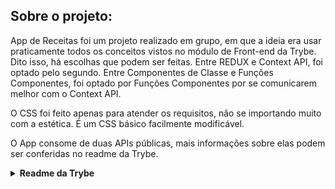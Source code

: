 ## Sobre o projeto:
  App de Receitas foi um projeto realizado em grupo, em que a ideia era usar praticamente todos os conceitos vistos no módulo de Front-end da Trybe. Dito isso, há escolhas que podem ser feitas. Entre REDUX e Context API, foi optado pelo segundo. Entre Componentes de Classe e Funções Componentes, foi optado por Funções Componentes por se comunicarem melhor com o Context API. 

  O CSS foi feito apenas para atender os requisitos, não se importando muito com a estética. É um CSS básico facilmente modificável.

  O App consome de duas APIs públicas, mais informações sobre elas podem ser conferidas no readme da Trybe.

<details>
  <summary><strong>Readme da Trybe</strong></summary>
  ## APIs

  ### TheMealDB API

  O [TheMealDB](https://www.themealdb.com/) é um banco de dados aberto, mantido pela comunidade, com receitas e ingredientes de todo o mundo.

  Os end-points são bastante ricos, você pode [vê-los aqui](https://www.themealdb.com/api.php)

  O modelo de resposta para uma `meal` é o seguinte:
    <details>
      <summary>Ver modelo de resposta para uma meal</summary>

    ```json
      {
        "meals":[
            {
              "idMeal":"52882",
              "strMeal":"Three Fish Pie",
              "strDrinkAlternate":null,
              "strCategory":"Seafood",
              "strArea":"British",
              "strInstructions":"Preheat the oven to 200C\/400F\/Gas 6 (180C fan).\r\nPut the potatoes into a saucepan of cold salted water. Bring up to the boil and simmer until completely tender. Drain well and then mash with the butter and milk. Add pepper and taste to check the seasoning. Add salt and more pepper if necessary.\r\nFor the fish filling, melt the butter in a saucepan, add the leeks and stir over the heat. Cover with a lid and simmer gently for 10 minutes, or until soft. Measure the flour into a small bowl. Add the wine and whisk together until smooth.\r\nAdd the milk to the leeks, bring to the boil and then add the wine mixture. Stir briskly until thickened. Season and add the parsley and fish. Stir over the heat for two minutes, then spoon into an ovenproof casserole. Scatter over the eggs. Allow to cool until firm.\r\nSpoon the mashed potatoes over the fish mixture and mark with a fork. Sprinkle with cheese.\r\nBake for 30-40 minutes, or until lightly golden-brown on top and bubbling around the edges.",
              "strMealThumb":"https:\/\/www.themealdb.com\/images\/media\/meals\/spswqs1511558697.jpg",
              "strTags":"Fish,Seafood,Dairy,Pie",
              "strYoutube":"https:\/\/www.youtube.com\/watch?v=Ds1Jb8H5Sg8",
              "strIngredient1":"Potatoes",
              "strIngredient2":"Butter",
              "strIngredient3":"Milk",
              "strIngredient4":"Gruy\u00e8re",
              "strIngredient5":"Butter",
              "strIngredient6":"Leek",
              "strIngredient7":"Plain Flour",
              "strIngredient8":"White Wine",
              "strIngredient9":"Milk",
              "strIngredient10":"Parsley",
              "strIngredient11":"Salmon",
              "strIngredient12":"Haddock",
              "strIngredient13":"Smoked Haddock",
              "strIngredient14":"Eggs",
              "strIngredient15":"",
              "strIngredient16":"",
              "strIngredient17":"",
              "strIngredient18":"",
              "strIngredient19":"",
              "strIngredient20":"",
              "strMeasure1":"1kg",
              "strMeasure2":"Knob",
              "strMeasure3":"Dash",
              "strMeasure4":"50g",
              "strMeasure5":"75g",
              "strMeasure6":"2 sliced",
              "strMeasure7":"75g",
              "strMeasure8":"150ml",
              "strMeasure9":"568ml",
              "strMeasure10":"2 tbs chopped",
              "strMeasure11":"250g",
              "strMeasure12":"250g",
              "strMeasure13":"250g",
              "strMeasure14":"6",
              "strMeasure15":"",
              "strMeasure16":"",
              "strMeasure17":"",
              "strMeasure18":"",
              "strMeasure19":"",
              "strMeasure20":"",
              "strSource":"https:\/\/www.bbc.co.uk\/food\/recipes\/three_fish_pie_58875",
              "dateModified":null
            }
        ]
      }
    ```
    </details>

  ---

  Os ingredientes seguem uma ordem lógica onde o nome dele (`strIngredient1`) e a quantidade (`strMeasure1`) tem o mesmo número no final (1, nesse caso).

  É possível listar todas as `categorias`, `áreas` e `ingredientes`:

  ```
  categorias: https://www.themealdb.com/api/json/v1/1/list.php?c=list
  areas: https://www.themealdb.com/api/json/v1/1/list.php?a=list
  ingredientes: https://www.themealdb.com/api/json/v1/1/list.php?i=list
  ```

  As fotos dos ingredientes vêm de um end-point padronizado com a seguinte lógica:

  ```
  https://www.themealdb.com/images/ingredients/{nome-do-ingrediente}.png
  // exemplo com "lime
  https://www.themealdb.com/images/ingredients/Lime.png
  ```

  ### The CockTailDB API

  Bem similar (inclusive mantida pela mesma entidade) a TheMealDB API, só que focado em bebidas.

  Os end-points também são bastante ricos, você pode [vê-los aqui](https://www.thecocktaildb.com/api.php)

  As respostas seguem a mesma estrutura, com algumas particularidade relativas as bebidas (como ser ou não alcoólica, por exemplo)

    <details>
      <summary>Ver modelo de resposta para drinks</summary>

    ```json
      {
        "drinks":[
            {
              "idDrink":"17256",
              "strDrink":"Martinez 2",
              "strDrinkAlternate":null,
              "strDrinkES":null,
              "strDrinkDE":null,
              "strDrinkFR":null,
              "strDrinkZH-HANS":null,
              "strDrinkZH-HANT":null,
              "strTags":null,
              "strVideo":null,
              "strCategory":"Cocktail",
              "strIBA":null,
              "strAlcoholic":"Alcoholic",
              "strGlass":"Cocktail glass",
              "strInstructions":"Add all ingredients to a mixing glass and fill with ice.\r\n\r\nStir until chilled, and strain into a chilled coupe glass.",
              "strInstructionsES":null,
              "strInstructionsDE":"Alle Zutaten in ein Mischglas geben und mit Eis f\u00fcllen. Bis zum Abk\u00fchlen umr\u00fchren und in ein gek\u00fchltes Coup\u00e9glas abseihen.",
              "strInstructionsFR":null,
              "strInstructionsZH-HANS":null,
              "strInstructionsZH-HANT":null,
              "strDrinkThumb":"https:\/\/www.thecocktaildb.com\/images\/media\/drink\/fs6kiq1513708455.jpg",
              "strIngredient1":"Gin",
              "strIngredient2":"Sweet Vermouth",
              "strIngredient3":"Maraschino Liqueur",
              "strIngredient4":"Angostura Bitters",
              "strIngredient5":null,
              "strIngredient6":null,
              "strIngredient7":null,
              "strIngredient8":null,
              "strIngredient9":null,
              "strIngredient10":null,
              "strIngredient11":null,
              "strIngredient12":null,
              "strIngredient13":null,
              "strIngredient14":null,
              "strIngredient15":null,
              "strMeasure1":"1 1\/2 oz",
              "strMeasure2":"1 1\/2 oz",
              "strMeasure3":"1 tsp",
              "strMeasure4":"2 dashes",
              "strMeasure5":null,
              "strMeasure6":null,
              "strMeasure7":null,
              "strMeasure8":null,
              "strMeasure9":null,
              "strMeasure10":null,
              "strMeasure11":null,
              "strMeasure12":null,
              "strMeasure13":null,
              "strMeasure14":null,
              "strMeasure15":null,
              "strCreativeCommonsConfirmed":"No",
              "dateModified":"2017-12-19 18:34:15"
            }
        ]
      }
    ```
    </details>

  ---

  Os ingredientes seguem uma ordem lógica onde o nome dele (`strIngredient1`) e a quantidade (`strMeasure1`) tem o mesmo número no final (1, nesse caso).

  ---

  # Requisitos do projeto

  Os requisitos são organizados por telas e dessa vez, vocês que irão definir as prioridades! Usem com sabedoria!

  Recomendamos que os requisitos de uma mesma tela sejam feitos em sequência ou paralelamente por pessoas se comunicando bastante, para não haver conflitos. Embora requisitos de uma mesma tela com prioridades iguais possam ser feitos em paralelo, mas isso exigirá organização por parte das pessoas que estão dividindo a tarefa para não ter conflitos.

  * Os requisitos do seu projeto são avaliados automaticamente, sendo utilizada a resolução de tela de `360 x 640` (360 pixels de largura por 640 pixels de altura).

      - ⚠️ Logo, recomenda-se desenvolver seu projeto usando a mesma resolução, via instalação [deste plugin](https://chrome.google.com/webstore/detail/window-resizer/kkelicaakdanhinjdeammmilcgefonfh?hl=en) do `Chrome` para facilitar a configuração da resolução. ⚠️


  ## Observações técnicas

  Algumas coisas devem seguir um padrão pré-estabelecido para que os teste de correção funcionem corretamente.

  ⚠️ Leia-os atentamente e siga à risca o que for pedido. O não cumprimento de um requisito, total ou parcialmente, impactará em sua avaliação. ⚠️

  ### Rotas

  As rotas a serem utilizadas na aplicação devem ser as seguintes:

  * Tela de login: `/`;
  * Tela principal de receitas de comidas: `/comidas`;
  * Tela principal de receitas de bebidas: `/bebidas`;
  * Tela de detalhes de uma receita de comida: `/comidas/{id-da-receita}`;
  * Tela de detalhes de uma receita de bebida: `/bebidas/{id-da-receita}`;
  * Tela de receita em processo de comida: `/comidas/{id-da-receita}/in-progress`;
  * Tela de receita em processo de bebida: `/bebidas/{id-da-receita}/in-progress`;
  * Tela de explorar: `/explorar`;
  * Tela de explorar comidas: `/explorar/comidas`;
  * Tela de explorar bebidas: `/explorar/bebidas`;
  * Tela de explorar comidas por ingrediente: `/explorar/comidas/ingredientes`;
  * Tela de explorar bebidas por ingrediente: `/explorar/bebidas/ingredientes`;
  * Tela de explorar comidas por local de origem: `/explorar/comidas/area`;
  * Tela de perfil: `/perfil`;
  * Tela de receitas feitas: `/receitas-feitas`;
  * Tela de receitas favoritas: `/receitas-favoritas`.

  ### localStorage

  O uso de `localStorage` é necessário para que as informações não se percam caso a pessoa atualize a página.
  O correto é usar os valores para iniciar sua store ou seu context.

  No `localStorage` do navegador:

  * a chave `mealsToken` deve conter a seguinte estrutura:
  ```
  1
  ```

  * a chave `cocktailsToken` deve conter a seguinte estrutura:
  ```
  1
  ```

  * a chave `user` deve conter a seguinte estrutura:
  ```
  {
      email: email-da-pessoa
  }
  ```

  * a chave `doneRecipes` deve conter a seguinte estrutura:
  ```
  [{
      id: id-da-receita,
      type: comida-ou-bebida,
      area: area-da-receita-ou-texto-vazio,
      category: categoria-da-receita-ou-texto-vazio,
      alcoholicOrNot: alcoholic-ou-non-alcoholic-ou-texto-vazio,
      name: nome-da-receita,
      image: imagem-da-receita,
      doneDate: quando-a-receita-foi-concluida,
      tags: array-de-tags-da-receita-ou-array-vazio
  }]
  ```

  * a chave `favoriteRecipes` deve conter a seguinte estrutura:
  ```
  [{
      id: id-da-receita,
      type: comida-ou-bebida,
      area: area-da-receita-ou-texto-vazio,
      category: categoria-da-receita-ou-texto-vazio,
      alcoholicOrNot: alcoholic-ou-non-alcoholic-ou-texto-vazio,
      name: nome-da-receita,
      image: imagem-da-receita
  }]
  ```

  * a chave `inProgressRecipes` deve conter a seguinte estrutura:
  ```
  {
      cocktails: {
          id-da-bebida: [lista-de-ingredientes-utilizados],
          ...
      },
      meals: {
          id-da-comida: [lista-de-ingredientes-utilizados],
          ...
      }
  }
  ```

  **Observações técnicas**

  * `id-da-bebida` e `id-da-comida` representam o ID de uma bebida e comida, respectivamente, e cada item da lista de ingredientes da respectiva receita deve ser representado apenas pelo número do ingrediente no formato numérico.

  ### Ícones

  Os ícones a serem utilizados na aplicação estão disponíveis do diretório `src/image/`. Esses ícones serão utilizados pelos testes da avaliação automatizada, então certifique-se de utilizá-los nos requisitos e de não renomeá-los.

  Os ícones são:

  * `profileIcon.svg`;
  * `searchIcon.svg`;
  * `drinkIcon.svg`;
  * `exploreIcon.svg`;
  * `mealIcon.svg`;
  * `shareIcon.svg`;
  * `whiteHeartIcon.svg`;
  * `blackHeartIcon.svg`;

  ### Biblioteca `clipboard-copy`

  Para os componentes que contêm a funcionalidade de favoritar pratos ou bebidas, será necessário utilizar a biblioteca `clipboard-copy` para copiar as informações da receita. Essa biblioteca já vem instalada no projeto.

  Para mais informações, consulte a [documentação](https://www.npmjs.com/package/clipboard-copy)

  ### Biblioteca `Bootstrap` (opcional)

  Para os grupos que quiserem implementar estilizações no app, recomendamos o uso da lib `Bootstrap`. Ela já vem instalada por padrão neste projeto, bastando apenas implementar nos seus componentes. Por exemplo, caso queira implementar um [botão](https://react-bootstrap.github.io/components/buttons/):

  ``` jsx
  import Button from 'react-bootstrap/Button';

  const MeuComponente = () => (
    <Button variant="success">
      Botão Verde
    </Button>
  );
  ...
  ```

  Para mais informações, consulte a [documentação](https://react-bootstrap.github.io/getting-started/introduction/)

  ---

  ## Lista de requisitos

  Nesse projeto, a pessoa que estiver utilizando o app pode procurar uma receita especifica, explorar receitas baseado em diferentes critérios, favoritar e fazer as receitas entre outras funcionalidades.

  As telas sofrem variações dependendo do tipo da receita (se é comida ou bebida, no caso).

  ## Testes unitários

  ### 1 - Desenvolva os testes unitários de maneira que a cobertura seja de, no mínimo, 90%

    O que será verificado:
    ```
    - Verifica a cobertura de testes unitários
    ```

  ## Tela de login

  ### 2 - Crie todos os elementos que devem respeitar os atributos descritos no protótipo para a tela de login

    **Observações técnicas**

    * O input de email deve possuir o atributo `data-testid="email-input"`;
    * O input de senha deve possuir o atributo `data-testid="password-input"`;
    * O botão "Entrar" deve possuir o atributo `data-testid="login-submit-btn"`.

    O que será verificado:
    ```
    - Tem os data-testids email-input, password-input e login-submit-btn
    ```

  ### 3 - Desenvolva a tela de maneira que a pessoa deve conseguir escrever seu email no input de email

    O que será verificado:
    ```
    - É possível escrever o email
    ```

  ### 4 - Desenvolva a tela de maneira que a pessoa deve conseguir escrever sua senha no input de senha

    O que será verificado:
    ```
    - É possível escrever a senha
    ```

  ### 5 - Desenvolva a tela de maneira que o formulário só seja válido após um email válido e uma senha de mais de 6 caracteres serem preenchidos

  O formulário só fica válido após um email válido e uma senha de mais de 6 caracteres serem preenchidos. Caso o formulário esteja inválido, o botão de submeter deve estar desativado, contendo a propriedade `disabled`. Caso contrário, deve estar ativado, não contendo a propriedade `disabled`.

    O que será verificado:
    ```
    - O botão deve estar desativado se o email for inválido
    - O botão deve estar desativado se a senha deve tiver 6 caracteres ou menos
    - O botão deve estar ativado se o email e a senha forem válidos
    ```


  ### 6 - Salve 2 tokens no localStorage após a submissão, identificados pelas chaves mealsToken e cocktailsToken

    **Observações técnicas**

    * O token de teste é sempre `1`.

    O que será verificado:
    ```
    - Após a submissão mealsToken e cocktailsToken devem estar salvos em localStorage
    ```

  ### 7 - Salve o e-mail da pessoa usuária no localStorage na chave user após a submissão

    **Observações técnicas**

    * Após a submissão, o e-mail de pessoa usuária deve ser salvo em `localStorage` na chave `user` no formato `{ email: email-da-pessoa }`.

    O que será verificado:
    ```
    - Após a submissão a chave user deve estar salva em localStorage
    ```

  ### 8 - Redirecione a pessoa usuária para a tela principal de receitas de comidas após a submissão e validação com sucesso do login

    O que será verificado:
    ```
    - A rota muda para a tela principal de receitas de comidas
    ```

  ## Header

  ### 9 - Implemente os elementos do header na tela principal de receitas, respeitando os atributos descritos no protótipo


    O que será verificado:
    ```
    - Tem os data-testids `profile-top-btn`, `page-title` e `search-top-btn`
    ```

  ### 10 - Implemente um ícone para a tela de perfil, um título e um ícone para a busca, caso exista no protótipo

  Todas as [rotas](#rotas) serão verificadas. Os ícones podem ser encontrados em `src/images/profileIcon.svg` e em `src/images/searchIcon.svg`.

    O que será verificado:
    ```
    - Não tem header na tela de login
    - O header tem os ícones corretos na tela de principal de receitas de comidas
    - O header tem os ícones corretos na tela de principal de receitas de bebidas
    - Não tem header na tela de detalhes de uma receita de comida
    - Não tem header na tela de detalhes de uma receita de bebida
    - Não tem header na tela de receita em processo de comida
    - Não tem header na tela de receita em processo de bebida
    - O header tem os ícones corretos na tela de explorar
    - O header tem os ícones corretos na tela de explorar comidas
    - O header tem os ícones corretos na tela de explorar bebidas
    - O header tem os ícones corretos na tela de explorar comidas por ingrediente
    - O header tem os ícones corretos na tela de explorar bebidas por ingrediente
    - O header tem os ícones corretos na tela de explorar comidas por local de origem
    - O header tem os ícones corretos na tela de perfil
    - O header tem os ícones corretos na tela de receitas feitas
    - O header tem os ícones corretos na tela de receitas favoritas
    ```

  ### 11 - Redirecione a pessoa usuária para a tela de perfil ao clicar no botão de perfil

    O que será verificado:
    ```
    - A mudança de tela ocorre corretamente
    ```

  ### 12 - Desenvolva o botão de busca que, ao ser clicado, a barra de busca deve aparecer. O mesmo serve para escondê-la

    * O input de busca deve possuir o atributo `data-testid="search-input"`
    
    O que será verificado:
    ```
    - Ao clicar no botão de busca pela primeira vez a barra de busca aparece
    - Ao clicar no botão de busca pela segunda vez a barra de busca desaparece
    ```

  ## Barra de busca - Header

  ### 13 - Implemente os elementos da barra de busca respeitando os atributos descritos no protótipo

  Deve existir os data-testids tanto da barra de busca quanto de todos os radio-buttons.

    **Observações técnicas**

    * O radio button de busca de ingrediente deve possuir o atributo `data-testid="ingredient-search-radio"`;
    * O radio button de busca por nome deve possuir o atributo `data-testid="name-search-radio"`;
    * O radio button de busca da primeira letra deve possuir o atributo `data-testid="first-letter-search-radio"`.
    * O botão de busca deve possuir o atributo `data-testid="exec-search-btn"`

    O que será verificado:
    ```
    - Tem os data-testids tanto da barra de busca quanto de todos os radio-buttons
    ```

  ### 14 - Posicione a barra logo abaixo do header e implemente 3 radio buttons: Ingrediente, Nome e Primeira letra

  A barra de busca deve ficar logo abaixo do header e deve possuir 3 _radio buttons_: `Ingrediente`, `Nome` e `Primeira letra`. Eles, em conjunto com a `search-input`, devem mudar a forma como serão filtradas as receitas após clicar no botão `Buscar`.  Os _endpoints_ da API que você deve usar podem ser consultados [aqui para a API de comidas](https://www.themealdb.com/api.php) e [aqui para a API de bebidas](https://www.thecocktaildb.com/api.php).

    **Observações técnicas**

    * Se o radio selecionado for `Ingrediente`, a busca na API é feita corretamente pelo ingrediente. O endpoint utilizado deve ser `https://www.themealdb.com/api/json/v1/1/filter.php?i={ingrediente}`;
    * Se o radio selecionado for `Nome`, a busca na API é feita corretamente pelo nome. O endpoint utilizado deve ser `https://www.themealdb.com/api/json/v1/1/search.php?s={nome}`;
    * Se o radio selecionado for `Primeira letra`, a busca na API é feita corretamente pela primeira letra. O endpoint utilizado deve ser `https://www.themealdb.com/api/json/v1/1/search.php?f={primeira-letra}`;
    * Se o radio selecionado for `Primeira letra` e a busca na API for feita com mais de uma letra, deve-se exibir um `alert` com a mensgem "Sua busca deve conter somente 1 (um) caracter".

  **Atenção:** Utilize `global.alert` para evitar os `warnings` do eslint sobre o uso de `alert` no código.

  ##### Exemplo: Ao selecionar `Ingrediente` e buscar por `chicken`, deve-se utilizar o endpoint `https://www.themealdb.com/api/json/v1/1/filter.php?i=chicken`.

  ##### Observação: Para esse requisito será verificada apenas a tela principal de receitas de comidas.

    O que será verificado:
    ```
    - Se o radio selecionado for Ingrediente, a busca na API é feita corretamente pelo ingrediente
    - Se o radio selecionado for Nome, a busca na API é feita corretamente pelo nome
    - Se o radio selecionado for Primeira letra, a busca na API é feita corretamente pela primeira letra
    - Se o radio selecionado for Primeira letra e a busca na API for feita com mais de uma letra, deve-se exibir um alert
    ```

  ### 15 - Busque na API de comidas caso a pessoa esteja na página de comidas e na de bebidas caso esteja na de bebidas

    **Observações técnicas**

    * Na tela de bebidas, se o radio selecionado for `Ingrediente`, a busca na API é feita corretamente pelo ingrediente. O endpoint utilizado deve ser `https://www.thecocktaildb.com/api/json/v1/1/filter.php?i={ingrediente}`;
    * Na tela de bebidas, se o radio selecionado for `Nome`, a busca na API é feita corretamente pelo nome. O endpoint utilizado deve ser `https://www.thecocktaildb.com/api/json/v1/1/search.php?s={nome}`;
    * Na tela de bebidas, se o radio selecionado for Primeira letra, a busca na API é feita corretamente pela primeira letra. O endpoint utilizado deve ser `https://www.thecocktaildb.com/api/json/v1/1/search.php?f={primeira-letra}`;
    * Na tela de bebidas, se o radio selecionado for `Primeira letra` e a busca na API for feita com mais de uma letra, deve-se exibir um `alert` com a mensgem "Sua busca deve conter somente 1 (um) caracter".
  ##### Observação: Para esse requisito será verificada apenas a tela principal de receitas de bebidas, já que a de comidas já foi verificada no requisito 15.

    O que será verificado:
    ```
    - Na tela de bebidas, se o radio selecionado for Ingrediente, a busca na API é feita corretamente pelo ingrediente
    - Na tela de bebidas, se o radio selecionado for Nome, a busca na API é feita corretamente pelo nome
    - Na tela de bebidas, se o radio selecionado for Primeira letra, a busca na API é feita corretamente pela primeira letra
    - Na tela de bebidas, se o radio selecionado for Primeira letra e a busca na API for feita com mais de uma letra, deve-se exibir um alert
    ```

  ### 16 - Redirecione para a tela de detalhes da receita caso apenas uma receita seja encontrada, com o ID da mesma na URL

    **Observações técnicas**

    * Caso apenas uma comida seja encontrada, deve-se ir para sua rota de detalhes (`/comidas/{id-da-receita}`);
    * Caso apenas uma bebida seja encontrada, deve-se ir para sua rota de detalhes (`/bebidas/{id-da-receita}`).

    O que será verificado:
    ```
    - Caso apenas uma comida seja encontrada, deve-se ir para sua rota de detalhes
    - Caso apenas uma bebida seja encontrada, deve-se ir para sua rota de detalhes
    ```

  ### 17 - Mostre as receitas em cards caso mais de uma receita seja encontrada

    Mostre as receitas em cards como as da tela principal, caso mais de uma receita seja encontrada.

    **Observações técnicas**
    * Cada card deve conter o `data-testid="${index}-recipe-card"`.
    * Cada imagem deve conter o `data-testid="${index}-card-img"`.
    * Cada tag com o nome da receita deve ter o `data-testid="${index}-card-name"`.
    * Caso mais de uma bebida seja encontrada, mostrar as 12 primeiras (ou menos, se não hoverem 12).

    O que será verificado:
    ```
    - Caso mais de uma comida seja encontrada, mostrar as 12 primeiras
    - Caso mais de uma bebida seja encontrada, mostrar as 12 primeiras
    ```

  ### 18 - Exiba um `alert` caso nenhuma receita seja encontrada

    O alert deve contendo o texto "Sinto muito, não encontramos nenhuma receita para esses filtros."

    O que será verificado:
    ```
    - Caso nenhuma comida seja encontrada o alert deve ser exibido
    - Caso nenhuma bebida seja encontrada o alert deve ser exibido
    ```

  ## Menu inferior

  ### 19 - Implemente os elementos do menu inferior respeitando os atributos descritos no protótipo

    Todos os elementos devem respeitar os atributos descritos no protótipo para o menu inferior disponível na tela principal de receitas

    **Observações técnicas**

    * O menu inferior deve ter possuir o atributo `data-testid="footer"`;
    * O elemento que leva para a página de drinks deve possuir o atributo `data-testid="drinks-bottom-btn"`;
    * O elemento que leva para a página de explorar deve possuir o atributo `data-testid="explore-bottom-btn"`;
    * O elemento que leva para a página de comidas deve possuir o atributo `data-testid="food-bottom-btn"`.

    O que será verificado:
    ```
    - Tem os data-testids footer, drinks-bottom-btn, explore-bottom-btn e food-bottom-btn
    ```

  ### 20 - Posicione o menu inferior de forma fixa e apresente 3 ícones: um para comidas, um para bebidas e outro para exploração

    **Observações técnicas**

    * O menu inferior deve ficar fixado sempre ao final da página;
    * Apresenta os ícones corretos (drinkIcon.svg, exploreIcon.svg e mealIcon.svg, disponíveis na pasta `src/images/`).

    O que será verificado:
    ```
    - O menu inferior deve ficar fixado sempre ao final da página
    - Apresenta os ícones corretos
    ```

  ### 21 - Exiba o menu inferior apenas nas telas indicadas pelo protótipo

  O menu inferior deve aparecer somente nas telas indicas no protótipo, como a de comida, de explorar e de perfil.

    O que será verificado:
    ```
    - Não tem footer na tela de login
    - Tem footer na tela de principal de receitas de comidas
    - Tem footer na tela de principal de receitas de bebidas
    - Não tem footer na tela de detalhes de uma receita de comida
    - Não tem footer na tela de detalhes de uma receita de bebida
    - Não tem footer na tela de receita em processo de comida
    - Não tem footer na tela de receita em processo de bebida
    - Tem footer na tela de explorar
    - Tem footer na tela de explorar comidas
    - Tem footer na tela de explorar bebidas
    - Tem footer na tela de explorar comidas por ingrediente
    - Tem footer na tela de explorar bebidas por ingrediente
    - Tem footer na tela de explorar comidas por local de origem
    - Tem footer na tela de perfil
    - Não tem footer na tela de receitas feitas
    - Não tem footer na tela de receitas favoritas
    ```

  ### 22 - Redirecione a pessoa usuária para uma lista de cocktails ao clicar no ícone de bebidas

  O que será verificado:
  ```
  - Redireciona para a rota correta
  ```

  ### 23 - Redirecione a pessoa usuária para a tela de explorar ao clicar no ícone de exploração

  O que será verificado:
  ```
  - Redireciona para a rota correta
  ```

  ### 24 - Redirecione a pessoa usuária para uma lista de comidas ao clicar no ícone de comidas

  O que será verificado:
  ```
  - Redireciona para a rota correta
  ```

  ## Tela principal de receitas

  - **Observação:** lembre de componentizar muito bem os elementos em React nessa tela para evitar problemas de lógica e de complexidade ;).

  ### 25 - Implemente os elementos da tela principal de receitas respeitando os atributos descritos no protótipo

  O que será verificado:
  ```
  - A tela tem os data-testids de todos os 12 cards da tela de comidas
  - A tela tem os data-testids de todos os 12 cards da tela de bebidas
  ```

  ### 26 - Carregue as 12 primeiras receitas de comidas ou bebidas, uma em cada card

  O Card de receita deve conter sua foto (`strMealThumb` ou `strDrinkThumb`) e seu nome (`strMeal` ou `strDrink`).

    **Observações técnicas**

    * Caso as receitas sejam de comida, deve-se carregar as 12 primeiras receitas obtidas através do endpoint `https://www.themealdb.com/api/json/v1/1/search.php?s=`;
    * Caso as receitas sejam de bebida, deve-se carregar as 12 primeiras receitas obtidas através do endpoint `https://www.thecocktaildb.com/api/json/v1/1/search.php?s=`.

  O que será verificado:
  ```
  - Caso as receitas sejam de comida, deve-se carregar as 12 primeiras receitas
  - Caso as receitas sejam de bebida, deve-se carregar as 12 primeiras receitas
  ```

  ### 27 - Implemente os botões de categoria para serem utilizados como filtro

  Cada botão deve conter o atributo prefixado `data-testid=${categoryName}-category-filter` e devem ser exibidas apenas as 5 primeiras categorias retornadas da API.

    **Observações técnicas**

    * Caso as receitas sejam de comida, deve-se exibir as 5 primeiras categorias de comida obtidas através do endpoint `https://www.themealdb.com/api/json/v1/1/list.php?c=list`;
    * Caso as receitas sejam de bebida, deve-se exibir as 5 primeiras categorias de bebida obtidas através do endpoint `https://www.thecocktaildb.com/api/json/v1/1/list.php?c=list`.

  O que será verificado:
  ```
  - Caso as receitas sejam de comida, deve-se exibir as 5 primeiras categorias de comida
  - Caso as receitas sejam de bebida, deve-se exibir as 5 primeiras categorias de bebida
  ```

  ### 28 - Implemente o filtro das receitas através da API ao clicar no filtro de categoria

  As categorias disponíveis devem ser obtidas através da API de [comidas](https://www.themealdb.com/api.php) ou [bebidas](https://www.thecocktaildb.com/api.php).

    O que será verificado:
    ```
    - Caso as receitas sejam de comida e a categoria seja "Beef", deve-se carregar as 12 primeiras receitas de "Beef"
    - Caso as receitas sejam de comida e a categoria seja "Breakfast", deve-se carregar as 12 primeiras receitas de "Breakfast"
    - Caso as receitas sejam de comida e a categoria seja "Chicken", deve-se carregar as 12 primeiras receitas de "Chicken"
    - Caso as receitas sejam de comida e a categoria seja "Dessert", deve-se carregar as 12 primeiras receitas de "Dessert"
    - Caso as receitas sejam de comida e a categoria seja "Goat", deve-se carregar as 12 primeiras receitas de "Goat"
    - Caso as receitas sejam de bebida e a categoria seja "Ordinary Drink", deve-se carregar as 12 primeiras receitas de "Ordinary Drink"
    - Caso as receitas sejam de bebida e a categoria seja "Cocktail", deve-se carregar as 12 primeiras receitas de "Cocktail"
    - Caso as receitas sejam de bebida e a categoria seja "Milk / Float / Shake", deve-se carregar as 12 primeiras receitas de "Milk / Float / Shake"
    - Caso as receitas sejam de bebida e a categoria seja "Other/Unknown", deve-se carregar as 12 primeiras receitas de "Other/Unknown"
    - Caso as receitas sejam de bebida e a categoria seja "Cocoa", deve-se carregar as 12 primeiras receitas de "Cocoa"
    ```
    
  **Atenção:** Caso a categoria retorne apenas um resultado, **NÃO** deve redirecionar para a página de detalhes.

  ### 29 - Implemente o filtro como um toggle, que se for selecionado de novo, o app deve retornar as receitas sem nenhum filtro

    O que será verificado:
    ```
    - Caso as receitas sejam de comida e o filtro tenha sido selecionado novamente, deve-se retornar as 12 primeiras receitas sem filtro
    - Caso as receitas sejam de bebida e o filtro tenha sido selecionado novamente, deve-se retornar as 12 primeiras receitas sem filtro
    ```

  ### 30 - Implemente o filtro de categoria para que apenas um seja selecionado por vez

  Ou seja, se outro filtro de categoria for selecionado, ele deve substituir o anterior.

    O que será verificado:
    ```
    - Caso as receitas sejam de comida apenas um filtro de categoria deve poder ser selecionado por vez
    - Caso as receitas sejam de bebida apenas um filtro de categoria deve poder ser selecionado por vez
    ```

  ### 31 - Desenvolva o filtro de categorias com a opção de filtrar por todas as categorias

  Ou seja, retornando novamente todas as receitas. O nome do filtro deve ser "All".

    O que será verificado:
    ```
    - Caso as receitas sejam de comida deve existir a opção de filtrar por todas as categorias
    - Caso as receitas sejam de bebida deve existir a opção de filtrar por todas as categorias
    ```

  ### 32 - Redirecione a pessoa usuária, ao clicar no card, para a tela de detalhes, que deve mudar a rota e conter o id da receita na URL

    Além de dizer se a pessoa veio da tela de comidas ou de bebidas. Exemplo: `/comidas/{id-da-receita}`.

    O que será verificado:
    ```
    - Caso as receitas sejam de comida a rota deve mudar para a tela de detalhes da receita
    - Caso as receitas sejam de bebida a rota deve mudar para a tela de detalhes da receita
    ```

  ## Tela de detalhes de uma receita
  - **Observação:** lembre de componentizar muito bem os elementos em React nessa tela para evitar problemas de lógica e de complexidade ;).

  ### 33 - Implemente os elementos da tela de detalhes de uma receita respeitando os atributos descritos no protótipo

  A verificação será feita a partir dos atributos data-testids:

    * A foto deve possuir o atributo `data-testid="recipe-photo"`;
    * O título deve possuir o atributo `data-testid="recipe-title"`;
    * O botão de compartilhar deve possuir o atributo `data-testid="share-btn"`;
    * O botão de favoritar deve possuir o atributo `data-testid="favorite-btn"`;
    * O texto da categoria deve possuir o atributo `data-testid="recipe-category"`;
    * Os ingredientes devem possuir o atributo `data-testid="${index}-ingredient-name-and-measure"`;
    * O texto de instruções deve possuir o atributo `data-testid="instructions"`;
    * O vídeo, presente somente na tela de comidas, deve possuir o atributo `data-testid="video"`;
    * O card de receitas recomendadas deve possuir o atributo `data-testid="${index}-recomendation-card"`;
    * O botão de iniciar receita deve possuir o atributo `data-testid="start-recipe-btn"`;

    O que será verificado:
    ```
    - A tela de comida possui todos os atributos data-testid
    - A tela de bebidas possui todos os atributos data-testid
    ```

  ### 34 - Realize uma request para a API passando o `id` da receita que deve estar disponível nos parâmetros da URL

    **Observações técnicas**

    * Verifica se a requisição para a API de comidas foi realizada. O endpoint utilizado deve ser `https://www.themealdb.com/api/json/v1/1/lookup.php?i={id-da-receita}`;
    * Verifica se a requisição para a API de bebidas foi realizada. O endpoint utilizado deve ser `https://www.thecocktaildb.com/api/json/v1/1/lookup.php?i={id-da-receita}`.

    O que será verificado:
    ```
    - Verifica se a requisição para a API de comidas foi realizada
    - Verifica se a requisição para a API de bebidas foi realizada
    ```

  ### 35 - Desenvolva a tela de forma que contenha uma imagem da receita, o título, a categoria (ou se é ou não alcoólico), uma lista de ingredientes seguidos pelas quantidades, instruções, um vídeo do youtube "embedado" e recomendações

  A verificação será feita através das receitas retornadas pela API, como por exemplo, o texto dos ingredientes e das instruções.

    Lembre-se: O vídeo do youtube só deve estar disponível para receitas de comida, já que não é retornado pela [API de bebidas](https://www.thecocktaildb.com/api.php).

    O que será verificado:
    ```
    - Verifica se os elementos descritos no protótipo existem na tela de detalhes de comida
    - Verifica se os elementos descritos no protótipo existem na tela de detalhes de bebida
    ```

  ### 36 - Implemente as recomendações, para receitas de comida, a recomendação deverá ser bebida e vice-versa

    **Observações técnicas**

    * Verifica se a requisição para a API de bebidas foi realizada. O endpoint utilizado deve ser `https://www.thecocktaildb.com/api/json/v1/1/search.php?s=`;
    * Verifica se a requisição para a API de comidas foi realizada. O endpoint utilizado deve ser `https://www.themealdb.com/api/json/v1/1/search.php?s=`.

    O que será verificado:
    ```
    - Verifica se a requisição para a API de bebidas foi realizada
    - Verifica se a requisição para a API de comidas foi realizada
    ```

  ### 37 - Implemente os cards de recomendação, onde serão 6 cards, mas mostrando apenas 2 e o scroll é horizontal, similar a um `carousel`

    **Observações técnicas**

    * Verifica se existem todas as recomendações na tela de detalhes de uma comida. Apenas as 6 primeiras bebidas devem ser exibidas;
    * Verifica se existem todas as recomendações na tela de detalhes de uma bebida. Apenas as 6 primeiras comidas devem ser exibidas.

    O que será verificado:
    ```
    - Verifica se existem todas as recomendações na tela de detalhes de uma comida
    - Verifica se existem todas as recomendações na tela de detalhes de uma bebida
    ```

  ### 38 - Desenvolva um botão de nome "Iniciar Receita" que deve ficar fixo na parte de baixo da tela o tempo todo

    O que será verificado:
    ```
    - Verifica posicionamento do botão na tela de detalhes de comida
    - Verifica posicionamento do botão na tela de detalhes de bebida
    ```

  ### 39 - Implemente a solução de forma que caso a receita já tenha sido feita, o botão "Iniciar Receita" deve sumir

    O que será verificado:
    ```
    - Verifica se botão de iniciar receita não é visível na tela de detalhes de uma comida
    - Verifica se botão de iniciar receita não é visível na tela de detalhes de uma bebida
    ```

  ### 40 - Implemente a solução de modo que caso a receita tenha sido iniciada mas não finalizada, o texto do botão deve ser "Continuar Receita"

    O que será verificado:
    ```
    - Verifica botão de "Continuar Receita" na tela de detalhes de uma comida
    - Verifica botão de "Continuar Receita" na tela de detalhes de uma bebida
    ```

  ### 41 - Redirecione a pessoa usuário caso o botão "Iniciar Receita" seja clicado, a rota deve mudar para a tela de receita em processo

    O que será verificado:
    ```
    - Redireciona para tela de receita da comida em processo
    - Redireciona para tela de receita da bebida em processo
    ```

  ### 42 - Implemente um botão de compartilhar e um de favoritar a receita

    O que será verificado:
    ```
    - Verifica se os botões estão disponíveis na tela de detalhes de uma comida
    - Verifica se os botões estão disponíveis na tela de detalhes de uma bebida
    ```

  ### 43 - Implemente a solução de forma que, ao clicar no botão de compartilhar, o link da receita dentro do app deve ser copiado para o clipboard e uma mensagem avisando que o link foi copiado deve aparecer

  O ícone do botão de compartilhar pode ser encontrado em `src/images/shareIcon.svg`.

    O que será verificado:
    ```
    - Verifica a mensagem "Link copiado!" e se o link da receita da comida foi copiado para o clipboard
    - Verifica a mensagem "Link copiado!" e se o link da receita da bebida foi copiado para o clipboard
    ```

  ### 44 - Implemente o ícone do coração (favorito) de maneira que, deve vir preenchido caso a receita esteja favoritada e "despreenchido" caso contrário

  Os ícones dos botões podem ser encontrados em `src/images/whiteHeartIcon.svg` e em `src/images/blackHeartIcon.svg`, respectivamente.

    O que será verificado:
    ```
    - Verifica se a comida favoritada vem com o coração preenchido
    - Verifica se a comida não favoritada vem com o coração "despreenchido"
    - Verifica se a bebida favoritada vem com o coração preenchido
    - Verifica se a bebida não favoritada vem com o coração "despreenchido"
    ```

  ### 45 - Implemente a lógica no botão de favoritar, caso seja clicado, o ícone do coração deve mudar seu estado atual, caso esteja preenchido deve mudar para "despreenchido" e vice-versa

    O que será verificado:
    ```
    - Favorita a comida
    - Desfavorita a comida
    - Favorita a bebida
    - Desfavorita a bebida
    ```

  ### 46 - Salve as receitas favoritas no `localStorage` na chave `favoriteRecipes`

    * O formato deve ser `[{ id, type, area, category, alcoholicOrNot, name, image }]`.
    * As receitas favoritas devem ser salvas no `localStorage` na chave `favoriteRecipes` no formato `[{ id, type, area, category, alcoholicOrNot, name, image }]`.

    O que será verificado:
    ```
    - Verifica se após favoritar a receita de uma comida, ela é salva corretamente no localStorage
    - Verifica se após favoritar a receita de uma bebida, ela é salva corretamente no localStorage
    ```

  ## Tela de receita em progresso

  - **Observação:** lembre de componentizar muito bem os elementos em React nessa tela para evitar problemas de lógica e de complexidade ;).

  ### 47 - Desenvolva a tela de maneira que contenha uma imagem da receita, seu titulo, sua categoria (ou se a bebida é alcoólica ou não) uma lista de ingredientes com suas respectivas quantidade e suas instruções

  Verifica se os atributos data-testid estão presentes na tela com suas respectivas quantidades:

    * A foto deve possuir o atributo `data-testid="recipe-photo"`;
    * O título deve possuir o atributo `data-testid="recipe-title"`;
    * O botão de compartilhar deve possuir o atributo `data-testid="share-btn"`;
    * O botão de favoritar deve possuir o atributo `data-testid="favorite-btn"`;
    * O texto da categoria deve possuir o atributo `data-testid="recipe-category"`;
    * Os ingredientes devem possuir o atributo `data-testid=${index}-ingredient-step`, a verificação será feita pelo length do atributo.
    * O elemento de instruções deve possuir o atributo `data-testid="instructions"`;
    * O botão para finalizar a receita deve possuir o atributo `data-testid="finish-recipe-btn"`.

    O que será verificado:
    ```
    - verifica elementos de uma receita de comida
    - verifica elementos de uma receita de bebida
    ```

  ### 48 - Desenvolva um checkbox para cada item da lista de ingredientes

    O que será verificado:
    ```
    - todos os ingredientes de uma receita de comida possuem um checkbox
    - todos os ingredientes de uma receita de bebida possuem um checkbox
    ```

  ### 49 - Implemente uma lógica que, ao clicar no checkbox de um ingrediente, o nome dele deve ser "riscado" da lista

  Ao clicar no checkbox, o item deve ser riscado, mostrando que esse passo foi finalizado

    O que será verificado:
    ```
    - verifica se é possível marcar todos os passos da receita de comida
    - verifica se é possível marcar todos os passos da receita de bebida
    ```

  ### 50 - Salve o estado do progresso, que deve ser mantido caso a pessoa atualize a página ou volte para a mesma receita

  O progresso das receitas devem ser salvos em `localStorage` na chave` inProgressRecipes` no formato especificado na seção [`localStorage`](#localStorage);

    **Observações técnicas**

    O que será verificado:
    ```
    - Salva o progresso de uma receita de comida em andamento
    - Salva o progresso de uma receita de bebida em andamento
    ```

  ### 51 - Desenvolva a lógica de favoritar e compartilhar, a lógica da tela de detalhes de uma receita se aplica aqui

    O que será verificado:
    ```
    - verifica se os botões estão disponíveis na tela de detalhes de uma comida
    - verifica se os botões estão disponíveis na tela de detalhes de uma bebida
    - verifica a mensagem "Link copiado!" e se o link da receita da comida foi copiado para o clipboard
    - verifica a mensagem "Link copiado!" e se o link da receita da bebida foi copiado para o clipboard
    - verifica comida favoritada
    - verifica comida não favoritada
    - verifica bebida favoritada
    - verifica bebida não favoritada
    - favorita comida
    - desfavorita comida
    - favorita bebida
    - desfavorita bebida
    - favorita receita de uma comida
    - favorita receita de uma bebida
    ```

  ### 52 - Implemente a solução de maneira que o botão de finalizar receita só pode estar habilitado quando todos os ingredientes estiverem _"checkados"_ (marcados)

    O botão deve ficar desabilitado em quanto todos os checkboxs não forem marcados. O botão deve ficar fixo na parte de baixo da tela o tempo todo, semelhante ao botão de "Iniciar Receita"

    O que será verificado:
    ```
    - verifica se botão para finalizar está desabilitado em receitas de comidas
    - verifica se botão para finalizar está desabilitado em receitas de bebidas
    - verifica se botão para finalizar está habilitado em receitas de comidas
    - verifica se botão para finalizar está habilitado em receitas de bebidas
    ```

  ### 53 - Redirecione a pessoa usuária após clicar no botão "Finalizar receita", para a página de receitas feitas, cuja rota deve ser `/receitas-feitas`

    O que será verificado:
    ```
    - Redireciona após concluir uma receita de comida;
    - Redireciona após concluir uma receita de bebida.
    ```

  ## Tela de receitas feitas

  ### 54 - Implemente os elementos da tela de receitas feitas respeitando os atributos descritos no protótipo

    **Observações técnicas**

    * Todos os data-testids estão presentes:
      * O botão de filtro `All` deve ter o atributo `data-testid="filter-by-all-btn"`;
      * O botão de filtro `Food` deve ter o atributo `data-testid="filter-by-food-btn"`;
      * O botão de `Drinks` deve ter o atributo `data-testid="filter-by-drink-btn"`;
      * O imagem do card de receita deve ter o atributo `data-testid="${index}-horizontal-image"`;
      * O texto da categoria da receita deve ter o atributo `data-testid="${index}-horizontal-top-text"`;
      * O texto do nome da receita deve ter o atributo `data-testid="${index}-horizontal-name"`;
      * O texto da data que a receita foi feita deve ter o atributo `data-testid="${index}-horizontal-done-date"`;
      * O elemento de compartilhar a receita deve ter o atributo `data-testid="${index}-horizontal-share-btn"`;
      * As `tags` da receita devem possuir o atributo `data-testid=${index}-${tagName}-horizontal-tag`;

    O que será verificado:
    ```
    - Todos os data-testids estão disponíveis
    ```

  ### 55 - Desenvolva a tela de maneira que, caso a receita do card seja uma comida, ela deve possuir: a foto da receita, o nome, a categoria, a area, a data em que a pessoa fez a receita, as 2 primeiras tags retornadas pela API e um botão de compartilhar

  O ícone do botão de compartilhar pode ser encontrado em `src/images/shareIcon.svg`.

    **ObservaçÕes técnicas**

    * O card possui os atributos corretos de uma comida

    O que será verificado:
    ```
    - O card possui os atributos corretos de uma comida
    ```

  ### 56 - Desenvolva a tela de maneira que, caso a receita do card seja uma bebida, ela deve possuir: a foto da receita, o nome, se é alcoólica, a data em que a pessoa fez a receita e um botão de compartilhar

  O ícone do botão de compartilhar pode ser encontrado em `src/images/shareIcon.svg`.

    O que será verificado:
    ```
    - O card possui os atributos corretos de uma bebida
    ```

  ### 57 - Desenvolva a solução de maneira que o botão de compartilhar deve copiar a URL da tela de detalhes da receita para o clipboard

    O que será verificado:
    ```
    - Ao clicar no botão de compartilhar deve aparecer a mensagem "Link copiado!";
    - A URL da tela de detalhes da receita é copiada para o clipboard.
    ```

  ### 58 - Implemente 2 botões que filtram as receitas por comida ou bebida e um terceiro que remove todos os filtros

  Os nomes dos botões devem ser "Food", "Drinks" e "All", respectivamente.

    **Observações técnicas**

    * Ao clicar no botão "Food" as receitas devem ser filtradas por comidas;
    * Ao clicar no botão "Drinks" as receitas devem ser filtradas por bebidas;
    * Ao clicar no botão "All" o filtro deve ser removido.

    O que será verificado:
    ```
    - Ao clicar no botão "Food" as receitas devem ser filtradas por comidas;
    - Ao clicar no botão "Drinks" as receitas devem ser filtradas por bebidas;
    - Ao clicar no botão "All" o filtro deve ser removido.
    ```

  ### 59 - Redirecione para a tela de detalhes da receita caso seja clicado na foto ou no nome da receita

    O que será verificado:
    ```
    - Ao clicar na foto da receita, a rota deve mudar para a tela de detalhes daquela receita;
    - Ao clicar no nome da receita, a rota deve mudar para a tela de detalhes daquela receita.
    ```

  ## Tela de receitas favoritas

  ### 60 - Implemente os elementos da tela de receitas favoritas (cumulativo com os atributos em comum com a tela de receitas feitas) respeitando os atributos descritos no protótipo

    O que será verificado:
    ```
    - Todos os data-testids, cumulativo com os atributos em comum com a tela de receitas feitas, estão disponíveis
    ```

  ### 61 - Desenvolva a tela de maneira que, caso a receita do card seja uma comida, ela deve possuir: a foto da receita, o nome, a categoria, a area, um botão de compartilhar e um de "desfavoritar"

  Os ícones dos botões podem ser encontrados em `src/images/shareIcon.svg` e em `src/images/blackHeartIcon.svg`, respectivamente.

    O que será verificado:
    ```
    - O card possui os atributos corretos de uma comida
    ```

  ### 62 - Desenvolva a tela de maneira que, caso a receita do card seja uma bebida, ela deve possuir: a foto da receita, o nome, se é alcoólica ou não, um botão de compartilhar e um de "desfavoritar"

  Os ícones dos botões podem ser encontrados em `src/images/shareIcon.svg` e em `src/images/blackHeartIcon.svg`, respectivamente.

    O que será verificado:
    ```
    - O card possui os atributos corretos de uma bebida.
    ```

  ### 63 - Desenvolva a solução de maneira que o botão de compartilhar deve copiar a URL da tela de detalhes da receita para o clipboard

    O que será verificado:
    ```
    - Ao clicar no botão de compartilhar deve aparecer a mensagem "Link copiado!";
    - A URL da tela de detalhes da receita é copiada para o clipboard.
    ```

  ### 64 - Desenvolva a solução de maneira que o botão de "desfavoritar" deve remover a receita da lista de receitas favoritas do `localStorage` e da tela

    O que será verificado:
    ```
    - Ao clicar no botão de "desfavoritar" a respectiva receita é removida da tela;
    - Ao clicar no botão de "desfavoritar" a respectiva receita é removida do `localStorage`.
    ```

  ### 65 - Implemente 2 botões que filtram as receitas por comida ou bebida e um terceiro que remove todos os filtros

  Os nomes dos botões devem ser "Food", "Drinks" e "All", respectivamente

    O que será verificado:
    ```
    - Ao clicar no botão "Food" as receitas devem ser filtradas por comidas;
    - Ao clicar no botão "Drinks" as receitas devem ser filtradas por bebidas;
    - Ao clicar no botão "All" o filtro deve ser removido.
    ```

  ### 66 - Redirecione a pessoa usuária ao clicar na foto ou no nome da receita, a rota deve mudar para a tela de detalhes daquela receita

    O que será verificado:
    ```
    - Ao clicar na foto da receita, a rota deve mudar para a tela de detalhes daquela receita;
    - Ao clicar no nome da receita, a rota deve mudar para a tela de detalhes daquela receita.
    ```

  ## Tela de explorar

  ### 67 - Implemente os elementos da tela de explorar respeitando os atributos descritos no protótipo

    O que será verificado:
    ```
    - Tem os data-testids explore-food e explore-drinks.
    ```

  ### 68 - Desenvolva a tela de maneira que tenha 2 botões: um para explorar comidas e o outro para explorar bebidas

  Verifica se o atributo `data-testid="explore-food"` possui o texto "Explorar Comidas" e se o `data-testid="explore-drinks"` possui o texto "Explorar Bebidas".

    O que será verificado:
    ```
    - O nomes dos botões devem ser "Explorar Comidas" e "Explorar Bebidas"
    ```

  ### 69 - Redirecione a pessoa usuária ao clicar em um dos botões, a rota deve mudar para a página de explorar comidas ou de explorar bebidas

    O que será verificado:
    ```
    - Ao clicar no botão "Explorar Comidas" a rota muda para a página de explorar comidas;
    - Ao clicar no botão "Explorar Bebidas" a rota muda para a página de explorar bebidas.
    ```

  ## Tela de explorar bebidas ou comidas

  ### 70 - Implemente os elementos da tela de explorar bebidas ou comidas respeitando os atributos descritos no protótipo

    O que será verificado:
    ```
    - Tem os data-testids corretos para a tela de explorar comidas;
    - Tem os data-testids corretos para a tela de explorar bebidas.
    ```

  ### 71 - Desenvolva 3 botões: um para explorar por ingrediente, um para explorar por local de origem e um para pegar uma receita aleatória

  O nomes dos botões devem ser "Por Ingredientes" com o atributo `data-testid="explore-by-ingredient"`, "Por Local de Origem" com o atributo `data-testid="explore-by-area"` e "Me Surpreenda!" com o atributo `data-testid="explore-surprise"`, respectivamente.
  Obs: se a opção escolhida for explorar bebidas, o botão para explorar por local de origem não deve estar disponível.

    O que será verificado:
    ```
    - Tem os botões "Por Ingredientes", "Por Local de Origem" e "Me Surpreenda!" para a tela de explorar comidas;
    - Tem apenas os botões "Por Ingredientes" e "Me Surpreenda!" para a tela de explorar bebidas.
    ```

  ### 72 - Redirecione a pessoa usuária ao clicar em "Por Ingredientes", para a tela de explorar por ingredientes

    O que será verificado:
    ```
    - Ao clicar no botão "Por Ingredientes" da tela de *explorar comidas* a rota muda para a página de explorar comidas por ingrediente;
    - Ao clicar no botão "Por Ingredientes" da tela de *explorar bebidas* a rota muda para a página de explorar bebidas por ingrediente.
    ```

  ### 73 - Redirecione a pessoa usuária ao clicar em "Por Local de Origem", a rota deve mudar para tela de explorar por local de origem

    O que será verificado:
    ```
    - A rota deve mudar para tela de explorar por local de origem
    ```

  ### 74 - Redirecione a pessoa usuária ao clicar em "Me Surpreenda!", a rota deve mudar para a tela de detalhes de uma receita, que deve ser escolhida de forma aleatória através da API

    **Observações técnicas**

    * Ao clicar no botão "Me Surpreenda!" da tela de *explorar comidas* a rota muda para a página de detalhes de uma comida aleatória obtida através do endpoint `https://www.themealdb.com/api/json/v1/1/random.php`;
    * Ao clicar no botão "Me Surpreenda!" da tela de *explorar bebidas* a rota muda para a página de detalhes de uma bebida aleatória obtida através do endpoint `https://www.thecocktaildb.com/api/json/v1/1/random.php`.

    O que será verificado:
    ```
    - Ao clicar no botão "Por Ingredientes" da tela de explorar comidas a rota muda para a página de detalhes de uma comida aleatória
    - Ao clicar no botão "Explorar Bebidas" da tela de explorar bebidas a rota muda para a página de detalhes de uma bebida aleatória
    ```

  ## Tela de explorar ingredientes

  ### 75 - Implemente os elementos da tela de explorar ingredientes respeitando os atributos descritos no protótipo

    A tela deve possuir os atributos `data-testid="${index}-ingredient-card"`, `data-testid="${index}-card-img"` e `data-testid="${index}-card-name"`, que estão relacionados ao card, imagem e nome do ingrediente respectivamente.

    O que será verificado:
    ```
    - Tem os data-testids corretos para a tela de explorar comidas por ingredientes;
    - Tem os data-testids corretos para a tela de explorar bebidas por ingredientes.
    ```

  ### 76 - Desenvolva cards para os 12 primeiros ingredientes, de forma que cada card contenha o nome do ingrediente e uma foto

    O que será verificado:
    ```
    - Tem o nome e a foto corretos para a tela de explorar comidas por ingredientes;
    - Tem o nome e a foto corretos para a tela de explorar bebidas por ingredientes.
    ```

  ### 77 -  Redireciona a pessoa usuária ao clicar no card do ingrediente, a rota deve mudar para tela principal de receitas mas mostrando apenas as receitas que contém o ingrediente escolhido

    O que será verificado:
    ```
    - Ao clicar no card do ingrediente da tela de explorar comidas por ingrediente a rota muda para a tela principal de receitas filtrada pelo ingrediente;
    - Ao clicar no card do ingrediente da tela de explorar bebidas por ingrediente a rota muda para a tela principal de receitas filtrada pelo ingrediente.
    ```

  ## Tela de explorar por local de origem/area

  ### 78 - Implemente os elementos da tela de explorar por local de origem respeitando os atributos descritos no protótipo

    O elemento de dropdown deve possuir o atributo `data-testid="explore-by-area-dropdown"` e suas opções devem possuir o atributo `[data-testid="${area}-option"]`.

    O que será verificado:
    ```
    - A tela tem os data-testids de todos os 12 cards e de todos os locais de origem.
    ```

  ### 79 - Desenvolva as mesmas especificações da tela de receitas principal, com a diferença de que os filtros de categoria são substituídos por um dropdown

    O elemento de dropdown deve possuir o atributo `data-testid="explore-by-area-dropdown"`.

    O que será verificado:
    ```
    - Devem ser carregadas as 12 primeiras receitas de comidas;
    - Ao selecionar um filtro de local de origem, todas as receitas devem mudar para os dados filtrados da API;
    - Ao clicar no card, a rota deve mudar para a tela de detalhes da receita com o ID da mesma na URL.
    ```

  ### 80 - Implemente o dropdown de maneira que devem estar disponíveis todas as áreas retornadas da API, incluindo a opção "All", que retorna as receitas sem nenhum filtro

    O que será verificado:
    ```
    - No dropdown devem estar disponíveis todas as áreas retornadas da API, incluindo a opção "All";
    - A opção "All" retorna as receitas sem nenhum filtro.
    ```

  ### 81 - Implemente a rota que deve ser apenas `/explorar/comidas/area`

  A rota `/explorar/bebidas/area` não deve estar disponível, retornando um erro de "Not Found".

    O que será verificado:
    ```
    - Ao acessar a rota ela retorna um erro de "Not Found".
    ```

  ## Tela de perfil

  ### 82 - Implemente os elementos da a tela de perfil respeitando os atributos descritos no protótipo

    **Observações técnicas**

    * Todos o data-testid do email e de todos os botões
      * O elemento de email deve possuir o atributo `data-testid="profile-email"`;
      * O botão com as "Receitas Feitas" deve possuir o atributo `data-testid="profile-done-btn"`;
      * O botão com as "Receitas Favoritas" deve possuir o atributo `data-testid="profile-favorite-btn"`;
      * O botão de sair deve possuir o atributo `data-testid="profile-logout-btn"`.
    
    O que será verificado:
    ```
    - Todos o data-testid do email e de todos os botões.
    ```

  ### 83 - Implemente a solução de maneira que o e-mail da pessoa usuária deve estar visível
    
    O que será verificado:
    ```
    - O e-mail armazenado em localStorage está visível.
    ```

  ### 84 - Implemente 3 botões: um de nome "Receitas Feitas", um de nome "Receitas Favoritas" e um de nome "Sair"

    O que será verificado:
    ```
    - A tela contêm todos os 3 botões.
    ```

  ### 85 - Redirecione a pessoa usuária que, ao clicar no botão de "Receitas Favoritas", a rota deve mudar para a tela de receitas favoritas

    O que será verificado:
    ```
    - Redireciona para a rota correta.
    ```

  ### 86 - Redirecione a pessoa usuária que, ao clicar no botão de "Receitas Feitas", a rota deve mudar para a tela de receitas feitas

    O que será verificado:
    ```
    - Redireciona para a rota correta.
    ```
  ### 87 - Redirecione a pessoa usuária que, ao clicar no botão de "Sair", o `localStorage` deve ser limpo e a rota deve mudar para a tela de login

    O que será verificado:
    ```
    - Limpa todas as chaves da localStorage;
    - A rota muda para a tela de login.
    ```


  ***Obs: A maneira como as APIs devem ser estruturadas segue os seguintes modelos: https://www.themealdb.com/api.php e https://www.thecocktaildb.com/api.php***
</details> 
